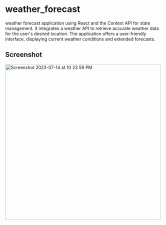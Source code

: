 # weather_forecast
weather forecast application using React and the Context API for state management. It integrates a weather API to retrieve accurate weather data for the user's desired location. The application offers a user-friendly interface, displaying current weather conditions and extended forecasts.
## Screenshot
<img width="498" alt="Screenshot 2023-07-14 at 10 23 59 PM" src="https://github.com/RahulSelvakumar/weather_forecast/assets/112105461/1cc91291-7b66-4bb4-bd43-7fee128d72a3">
